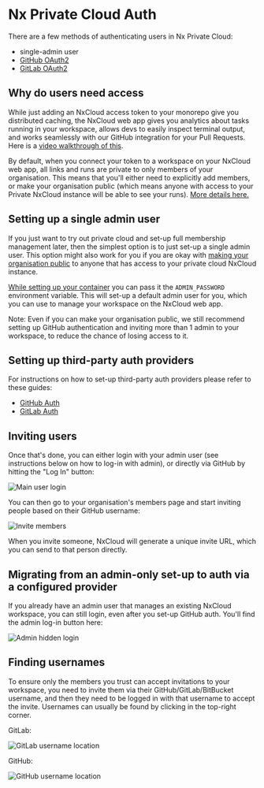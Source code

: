 # Nx Private Cloud Auth

There are a few methods of authenticating users in Nx Private Cloud:

- single-admin user
- [GitHub OAuth2](https://nx.app/docs/private-cloud-github-auth)
- [GitLab OAuth2](https://nx.app/docs/private-cloud-gitlab-auth)

## Why do users need access

While just adding an NxCloud access token to your monorepo give you distributed caching, the NxCloud web app gives you analytics about tasks running in your workspace, allows devs to easily inspect terminal output, and works seamlessly with our GitHub integration for your Pull Requests. Here is a [video walkthrough of this](https://youtu.be/GT7XIwG1i5A?t=409).

By default, when you connect your token to a workspace on your NxCloud web app, all links and runs are private to only members of your organisation. This means that you'll either need to explicitly add members, or make your organisation public (which means anyone with access to your Private NxCloud instance will be able to see your runs). [More details here.](https://nx.app/docs/manage-access#accessing-nx-cloud)

## Setting up a single admin user

If you just want to try out private cloud and set-up full membership management later, then the simplest option is to just set-up a single admin user. This option might also work for you if you are okay with [making your organisation public](https://nx.app/docs/manage-access#accessing-nx-cloud) to anyone that has access to your private cloud NxCloud instance.

[While setting up your container](https://nx.app/docs/get-started-with-private-cloud-community) you can pass it the `ADMIN_PASSWORD` environment variable. This will set-up a default admin user for you, which you can use to manage your workspace on the NxCloud web app.

Note: Even if you can make your organisation public, we still recommend setting up GitHub authentication and inviting more than 1 admin to your workspace, to reduce the chance of losing access to it.

## Setting up third-party auth providers

For instructions on how to set-up third-party auth providers please refer to these guides:

- [GitHub Auth](https://nx.app/docs/private-cloud-github-auth)
- [GitLab Auth](https://nx.app/docs/private-cloud-gitlab-auth)

## Inviting users

Once that's done, you can either login with your admin user (see instructions below on how to log-in with admin), or directly via GitHub by hitting the "Log In" button:

![Main user login](/nx-cloud/private/images/main_user_login.png)

You can then go to your organisation's members page and start inviting people based on their GitHub username:

![Invite members](/nx-cloud/private/images/invite_members.png)

When you invite someone, NxCloud will generate a unique invite URL, which you can send to that person directly.

## Migrating from an admin-only set-up to auth via a configured provider

If you already have an admin user that manages an existing NxCloud workspace, you can still login, even after you set-up GitHub auth. You'll find the admin log-in button here:

![Admin hidden login](/nx-cloud/private/images/admin_hidden_login.png)

## Finding usernames

To ensure only the members you trust can accept invitations to your workspace, you need to invite them via their GitHub/GitLab/BitBucket username, and then they need to be logged in with that username to accept the invite. Usernames can usually be found by clicking in the top-right corner.

GitLab:

![GitLab username location](/nx-cloud/private/images/gitlab-username.png)

GitHub:

![GitHub username location](/nx-cloud/private/images/github-username.png)
